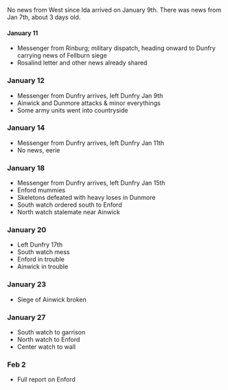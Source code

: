 No news from West since Ida arrived on January 9th. There was news from Jan 7th, about 3 days old. 
#### January 11
* Messenger from Rinburg; military dispatch, heading onward to Dunfry carrying news of Fellburn siege
* Rosalind letter and other news already shared
### January 12
* Messenger from Dunfry arrives, left Dunfry Jan 9th
* Ainwick and Dunmore attacks & minor everythings
* Some army units went into countryside
### January 14
* Messenger from Dunfry arrives, left Dunfry Jan 11th
* No news, eerie
### January 18
* Messenger from Dunfry arrives, left Dunfry Jan 15th
* Enford mummies
* Skeletons defeated with heavy loses in Dunmore
* South watch ordered south to Enford
* North watch stalemate near Ainwick
### January 20
* Left Dunfry 17th
* South watch mess
* Enford in trouble
* Ainwick in trouble
### January 23
* Siege of Ainwick broken
### January 27
* South watch to garrison
* North watch to Enford
* Center watch to wall
### Feb 2
* Full report on Enford

